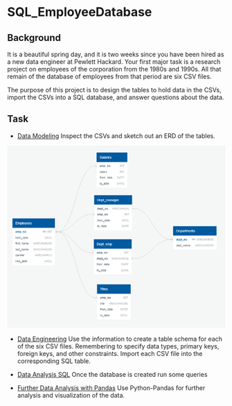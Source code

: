 # SQL_EmployeeDatabase

## Background

It is a beautiful spring day, and it is two weeks since you have been hired as a new data engineer at Pewlett Hackard. Your first major task is a research project on employees of the corporation from the 1980s and 1990s. All that remain of the database of employees from that period are six CSV files.

The purpose of this project is to design the tables to hold data in the CSVs, import the CSVs into a SQL database, and answer questions about the data.

## Task

- [Data Modeling](https://github.com/ovinueza/SQL_Employee_Database/blob/master/QuickDBD-EmployeeDatabase.png)
Inspect the CSVs and sketch out an ERD of the tables.

![SQLDatabase](https://github.com/ovinueza/SQL_Employee_Database/blob/master/QuickDBD-EmployeeDatabase.png)

- [Data Engineering](https://github.com/ovinueza/SQL_Employee_Database/blob/master/QuickDBD-EmployeeDatabase.sql)
Use the information to create a table schema for each of the six CSV files. Remembering to specify data types, primary keys, foreign keys, and other constraints. Import each CSV file into the corresponding SQL table.

- [Data Analysis SQL](https://github.com/ovinueza/SQL_Employee_Database/blob/master/EmployeeDatabaseQueries.sql)
Once the database is created run some queries

- [Further Data Analysis with Pandas](https://github.com/ovinueza/SQL_Employee_Database/blob/master/EmployeeDatabase_Analysis.ipynb)
Use Python-Pandas for further analysis and visualization of the data.

